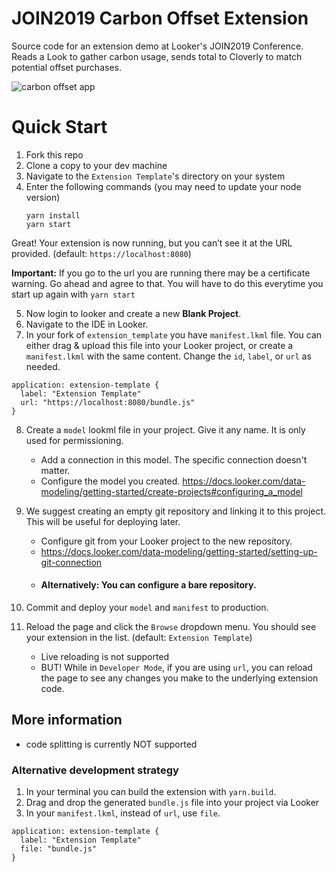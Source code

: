 # JOIN2019 Carbon Offset Extension

Source code for an extension demo at Looker's JOIN2019 Conference. Reads a Look to gather carbon usage, sends total to Cloverly to match potential offset purchases.

![carbon offset app](/dbchristopher/looker-extension-carbon-offset/blob/master/carbon-offset-extension.png?raw=true)

# Quick Start

1. Fork this repo
2. Clone a copy to your dev machine
3. Navigate to the `Extension Template`'s directory on your system
4. Enter the following commands (you may need to update your node version)
    ```
    yarn install
    yarn start
    ```

Great! Your extension is now running, but you can’t see it at the URL provided.
(default: `https://localhost:8080`)


__Important:__ If you go to the url you are running there may be a certificate warning. Go ahead and agree to that.
You will have to do this everytime you start up again with `yarn start`


5. Now login to looker and create a new __Blank Project__.
6. Navigate to the IDE in Looker.
7. In your fork of `extension_template` you have `manifest.lkml` file. You can either drag & upload this file into your Looker project, or create a `manifest.lkml` with the same content. Change the `id`, `label`, or `url` as needed.
 
```
application: extension-template {
  label: "Extension Template"
  url: "https://localhost:8080/bundle.js"
}
```

8. Create a `model` lookml file in your project. Give it any name. It is only used for permissioning.
    - Add a connection in this model. The specific connection doesn't matter.
    - Configure the model you created. https://docs.looker.com/data-modeling/getting-started/create-projects#configuring_a_model
  
9. We suggest creating an empty git repository and linking it to this project. This will be useful for deploying later.
    - Configure git from your Looker project to the new repository.
    - https://docs.looker.com/data-modeling/getting-started/setting-up-git-connection
    - #### Alternatively: You can configure a bare repository.

10. Commit and deploy your `model` and `manifest` to production.
11. Reload the page and click the `Browse` dropdown menu. You should see your extension in the list. (default: `Extension Template`)
    - Live reloading is not supported
    - BUT! While in `Developer Mode`, if you are using `url`, you can reload the page to see any changes you make to the underlying extension code.



## More information
 - code splitting is currently NOT supported


### Alternative development strategy
1. In your terminal you can build the extension with `yarn.build`.
2. Drag and drop the generated `bundle.js` file into your project via Looker
3. In your `manifest.lkml`, instead of `url`, use `file`.
```
application: extension-template {
  label: "Extension Template"
  file: "bundle.js"
}
```
